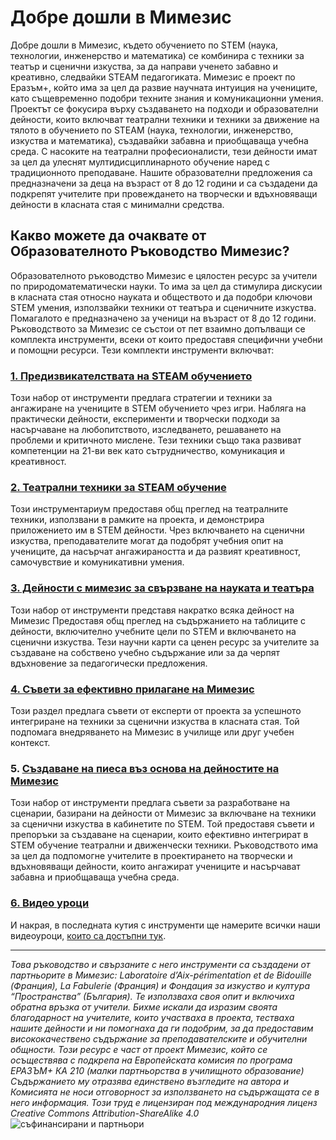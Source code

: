 # Добре дошли в Мимезис

Добре дошли в Мимезис, където обучението по STEM (наука, технологии, инженерство и математика) се комбинира с техники за театър и сценични изкуства, за да направи ученето забавно и креативно, следвайки STEAM педагогиката. Мимезис е проект по Еразъм+, който има за цел да развие научната интуиция на учениците, като същевременно подобри техните знания и комуникационни умения. Проектът се фокусира върху създаването на подходи и образователни дейности, които включват театрални техники и техники за движение на тялото в обучението по STEAM (наука, технологии, инженерство, изкуства и математика), създавайки забавна и приобщаваща учебна среда. С насоките на театрални професионалисти, тези дейности имат за цел да улеснят мултидисциплинарното обучение наред с традиционното преподаване. Нашите образователни предложения са предназначени за деца на възраст от 8 до 12 години и са създадени да подкрепят учителите при провеждането на творчески и вдъхновяващи дейности в класната стая с минимални средства.

## Какво можете да очаквате от Образователното Ръководство Мимезис?

Образователното ръководство Мимезис е цялостен ресурс за учители по природоматематически науки. То има за цел да стимулира дискусии в класната стая относно науката и обществото и да подобри ключови STEM умения, използвайки техники от театъра и сценичните изкуства. Помагалото е предназначено за ученици на възраст от 8 до 12 години. Ръководството за Мимезис се състои от пет взаимно допълващи се комплекта инструменти, всеки от които предоставя специфични учебни и помощни ресурси. Тези комплекти инструменти включват:

### [1. Предизвикателствата на STEAM обучението](https://github.com/Mimesis-In-School/mimesis_in_bulgarian/tree/main/instrumentarium_1_igrivo_angazhirane)
Този набор от инструменти предлага стратегии и техники за ангажиране на учениците в STEM обучението чрез игри. Набляга на практически дейности, експерименти и творчески подходи за насърчаване на любопитството, изследването, решаването на проблеми и критичното мислене. Тези техники също така развиват компетенции на 21-ви век като сътрудничество, комуникация и креативност.

### [2. Театрални техники за STEAM обучение](https://github.com/Mimesis-In-School/mimesis_in_bulgarian/tree/main/instrumentarium_2_teatralna_tehnika)
Този инструментариум предоставя общ преглед на театралните техники, използвани в рамките на проекта, и демонстрира приложението им в STEM дейности. Чрез включването на сценични изкуства, преподавателите могат да подобрят учебния опит на учениците, да насърчат ангажираността и да развият креативност, самочувствие и комуникативни умения.

### [3. Дейности с мимезис за свързване на науката и театъра](https://github.com/Mimesis-In-School/mimesis_in_bulgarian/tree/main/instrumentarium_3_prepodavatelska_karta_deynosti)
Този набор от инструменти представя накратко всяка дейност на Мимезис Предоставя общ преглед на съдържанието на таблиците с дейности, включително учебните цели по STEM и включването на сценични изкуства. Тези научни карти са ценен ресурс за учителите за създаване на собствено учебно съдържание или за да черпят вдъхновение за педагогически предложения.

### [4. Съвети за ефективно прилагане на Мимезис](https://github.com/Mimesis-In-School/mimesis_in_bulgarian/tree/main/instrumentarium_4_pomosht_chesto_zadavani_vaprosi)
Този раздел предлага съвети от експерти от проекта за успешното интегриране на техники за сценични изкуства в класната стая. Той подпомага внедряването на Мимезис в училище или друг учебен контекст.

### 5. [Създаване на пиеса въз основа на дейностите на Мимезис](https://github.com/Mimesis-In-School/mimesis_in_bulgarian/tree/main/instrumentarium_5_razrabotka%20na%20scenariy)
Този набор от инструменти предлага съвети за разработване на сценарии, базирани на дейности от Мимезис за включване на техники за сценични изкуства в кабинетите по STEM. Той предоставя съвети и препоръки за създаване на сценарии, които ефективно интегрират в STEM обучение театрални и движенчески техники. Ръководството има за цел да подпомогне учителите в проектирането на творчески и вдъхновяващи дейности, които ангажират учениците и насърчават забавна и приобщаваща учебна среда.

### [6. Видео уроци](https://www.youtube.com/playlist?list=PLkWoF9vy6_sxcXuJax9FDqWfQyYjTSLno)
И накрая, в последната кутия с инструменти ще намерите всички наши видеоуроци, [които са достъпни тук](https://www.youtube.com/playlist?list=PLkWoF9vy6_sxcXuJax9FDqWfQyYjTSLno).

<hr>

*Това ръководство и свързаните с него инструменти са създадени от партньорите в Мимезис: Laboratoire d’Aix-périmentation et de Bidouille (Франция), La Fabulerie (Франция) и Фондация за изкуство и култура “Пространства” (България). Те използваха своя опит и включиха обратна връзка от учители. Бихме искали да изразим своята благодарност на учителите, които участваха в проекта, тестваха нашите дейности и ни помогнаха да ги подобрим, за да предоставим висококачествено съдържание за преподавателските и обучителни общности. Този ресурс е част от проект Мимезис, който се осъществява с подкрепа на Европейската комисия по програма EРАЗЪМ+ КА 210 (малки партньорства в училищното образование)  Съдържанието му отразява единствено възгледите на автора и Комисията не носи отговорност за използването на съдържащата се в него информация. Този труд е лицензиран под международния лиценз Creative Commons Attribution-ShareAlike 4.0*
![съфинансирани и партньори](https://github.com/Mimesis-In-School/mimesis_in_bulgarian/blob/main/Mimesis_Sufinansirani_i_partnori.png)

